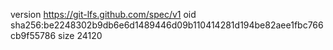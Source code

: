 version https://git-lfs.github.com/spec/v1
oid sha256:be2248302b9db6e6d1489446d09b110414281d194be82aee1fbc766cb9f55786
size 24120
